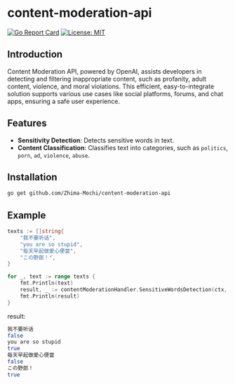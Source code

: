 # content-moderation-api

[![Go Report Card](https://goreportcard.com/badge/github.com/Zhima-Mochi/content-moderation-api)](https://goreportcard.com/report/github.com/Zhima-Mochi/content-moderation-api)
[![License: MIT](https://img.shields.io/badge/License-MIT-yellow.svg)](https://opensource.org/licenses/MIT)

## Introduction
Content Moderation API, powered by OpenAI, assists developers in detecting and filtering inappropriate content, such as profanity, adult content, violence, and moral violations. This efficient, easy-to-integrate solution supports various use cases like social platforms, forums, and chat apps, ensuring a safe user experience.

## Features

- **Sensitivity Detection**: Detects sensitive words in text.
- **Content Classification**: Classifies text into categories, such as `politics`, `porn`, `ad`, `violence`, `abuse`.

## Installation

```bash
go get github.com/Zhima-Mochi/content-moderation-api
```

## Example

```go
texts := []string{
    "我不要听话",
    "you are so stupid",
    "每天早起做愛心便當",
    "この野郎！",
}

for _, text := range texts {
    fmt.Println(text)
    result, _ := contentModerationHandler.SensitiveWordsDetection(ctx, text)
    fmt.Println(result)
}
```
result:
```bash
我不要听话
false
you are so stupid
true
每天早起做愛心便當
false
この野郎！
true
```